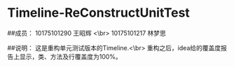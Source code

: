 # Timeline-ReConstructUnitTest

##成员：
10175101290 王昭辉 <\br>
10175101217 林梦思

##说明：
这是重构单元测试版本的Timeline.<\br>
重构之后，idea给的覆盖度报告上显示，类、方法及行覆盖度为100%。
